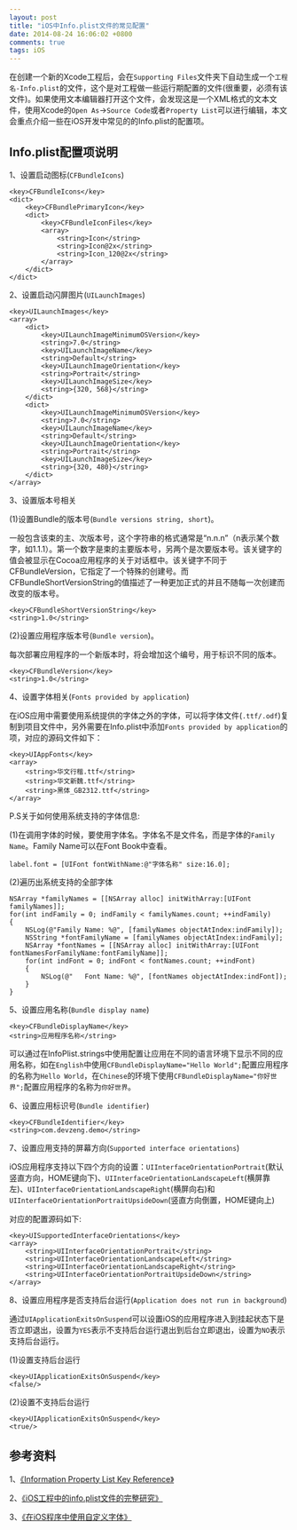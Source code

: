 ```yaml
---
layout: post
title: "iOS中Info.plist文件的常见配置"
date: 2014-08-24 16:06:02 +0800
comments: true
tags: iOS
---
```


在创建一个新的Xcode工程后，会在`Supporting Files`文件夹下自动生成一个`工程名-Info.plist`的文件，这个是对工程做一些运行期配置的文件(很重要，必须有该文件)。如果使用文本编辑器打开这个文件，会发现这是一个XML格式的文本文件，使用Xcode的`Open As`->`Source Code`或者`Property List`可以进行编辑，本文会重点介绍一些在iOS开发中常见的的Info.plist的配置项。

## Info.plist配置项说明

1、设置启动图标(`CFBundleIcons`)

```
<key>CFBundleIcons</key>
<dict>
	<key>CFBundlePrimaryIcon</key>
	<dict>
		<key>CFBundleIconFiles</key>
		<array>
			<string>Icon</string>
			<string>Icon@2x</string>
			<string>Icon_120@2x</string>
		</array>
	</dict>
</dict>
```

2、设置启动闪屏图片(`UILaunchImages`)

```
<key>UILaunchImages</key>
<array>
	<dict>
		<key>UILaunchImageMinimumOSVersion</key>
		<string>7.0</string>
		<key>UILaunchImageName</key>
		<string>Default</string>
		<key>UILaunchImageOrientation</key>
		<string>Portrait</string>
		<key>UILaunchImageSize</key>
		<string>{320, 568}</string>
	</dict>
	<dict>
		<key>UILaunchImageMinimumOSVersion</key>
		<string>7.0</string>
		<key>UILaunchImageName</key>
		<string>Default</string>
		<key>UILaunchImageOrientation</key>
		<string>Portrait</string>
		<key>UILaunchImageSize</key>
		<string>{320, 480}</string>
	</dict>
</array>
```

3、设置版本号相关

(1)设置Bundle的版本号(`Bundle versions string, short`)。

一般包含该束的主、次版本号，这个字符串的格式通常是“n.n.n”（n表示某个数字，如1.1.1）。第一个数字是束的主要版本号，另两个是次要版本号。该关键字的值会被显示在Cocoa应用程序的关于对话框中。该关键字不同于CFBundleVersion，它指定了一个特殊的创建号。而CFBundleShortVersionString的值描述了一种更加正式的并且不随每一次创建而改变的版本号。

```
<key>CFBundleShortVersionString</key>
<string>1.0</string>
```

(2)设置应用程序版本号(`Bundle version`)。

每次部署应用程序的一个新版本时，将会增加这个编号，用于标识不同的版本。

```
<key>CFBundleVersion</key>
<string>1.0</string>
```

4、设置字体相关(`Fonts provided by application`)

在iOS应用中需要使用系统提供的字体之外的字体，可以将字体文件(`.ttf/.odf`)复制到项目文件中，另外需要在Info.plist中添加`Fonts provided by application`的项，对应的源码文件如下：

```
<key>UIAppFonts</key>
<array>
	<string>华文行楷.ttf</string>
	<string>华文新魏.ttf</string>
	<string>黑体_GB2312.ttf</string>
</array>
```

P.S关于如何使用系统支持的字体信息:

(1)在调用字体的时候，要使用字体名。字体名不是文件名，而是字体的`Family Name`。Family Name可以在Font Book中查看。

`label.font = [UIFont fontWithName:@"字体名称" size:16.0];`

(2)遍历出系统支持的全部字体

```
NSArray *familyNames = [[NSArray alloc] initWithArray:[UIFont familyNames]];
for(int indFamily = 0; indFamily < familyNames.count; ++indFamily)
{
	NSLog(@"Family Name: %@", [familyNames objectAtIndex:indFamily]);
	NSString *fontFamilyName = [familyNames objectAtIndex:indFamily];
	NSArray *fontNames = [[NSArray alloc] initWithArray:[UIFont fontNamesForFamilyName:fontFamilyName]];
	for(int indFont = 0; indFont < fontNames.count; ++indFont)
	{
		NSLog(@"   Font Name: %@", [fontNames objectAtIndex:indFont]);
	}
}
```

5、设置应用名称(`Bundle display name`)

```
<key>CFBundleDisplayName</key>
<string>应用程序名称</string>
```
可以通过在InfoPlist.strings中使用配置让应用在不同的语言环境下显示不同的应用名称，如在`English`中使用`CFBundleDisplayName="Hello World";`配置应用程序的名称为`Hello World`，在`Chinese`的环境下使用`CFBundleDisplayName="你好世界";`配置应用程序的名称为`你好世界`。

6、设置应用标识号(`Bundle identifier`)

```
<key>CFBundleIdentifier</key>
<string>com.devzeng.demo</string>
```

7、设置应用支持的屏幕方向(`Supported interface orientations`)

iOS应用程序支持以下四个方向的设置：`UIInterfaceOrientationPortrait`(默认竖直方向，HOME键向下)、`UIInterfaceOrientationLandscapeLeft`(横屏靠左)、`UIInterfaceOrientationLandscapeRight`(横屏向右)和`UIInterfaceOrientationPortraitUpsideDown`(竖直方向倒置，HOME键向上)

对应的配置源码如下:

```
<key>UISupportedInterfaceOrientations</key>
<array>
	<string>UIInterfaceOrientationPortrait</string>
	<string>UIInterfaceOrientationLandscapeLeft</string>
	<string>UIInterfaceOrientationLandscapeRight</string>
	<string>UIInterfaceOrientationPortraitUpsideDown</string>
</array>
```

8、设置应用程序是否支持后台运行(`Application does not run in background`)

通过`UIApplicationExitsOnSuspend`可以设置iOS的应用程序进入到挂起状态下是否立即退出，设置为`YES`表示不支持后台运行退出到后台立即退出，设置为`NO`表示支持后台运行。

(1)设置支持后台运行

```
<key>UIApplicationExitsOnSuspend</key>
<false/>
```

(2)设置不支持后台运行

```
<key>UIApplicationExitsOnSuspend</key>
<true/>
```

## 参考资料

1、[《Information Property List Key Reference》](https://developer.apple.com/library/ios/documentation/general/Reference/InfoPlistKeyReference/Articles/iPhoneOSKeys.html#//apple_ref/doc/uid/TP40009252-SW1)

2、[《iOS工程中的info.plist文件的完整研究》](http://blog.csdn.net/nicktang/article/details/6875234)

3、[《在iOS程序中使用自定义字体》](http://www.cnblogs.com/gaoxiao228/archive/2012/07/04/2576645.html)